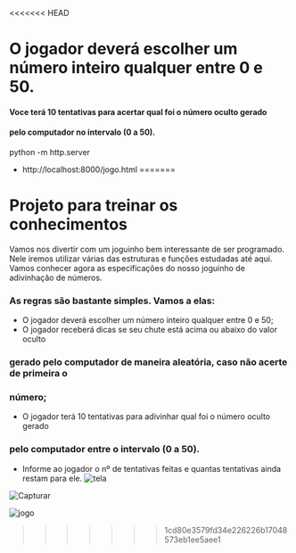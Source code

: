 <<<<<<< HEAD
# O jogador deverá escolher um número inteiro qualquer entre 0 e 50.
#### Voce terá 10 tentativas para acertar qual foi o número oculto gerado
#### pelo computador no intervalo (0 a 50).
python -m http.server
- http://localhost:8000/jogo.html
=======
# Projeto para treinar os conhecimentos
Vamos nos divertir com um joguinho bem interessante de ser programado. Nele
iremos utilizar várias das estruturas e funções estudadas até aqui.
Vamos conhecer agora as especificações do nosso joguinho de adivinhação de
números.
### As regras são bastante simples. Vamos a elas:
- O jogador deverá escolher um número inteiro qualquer entre 0 e 50;
- O jogador receberá dicas se seu chute está acima ou abaixo do valor oculto
### gerado pelo computador de maneira aleatória, caso não acerte de primeira o
### número;
- O jogador terá 10 tentativas para adivinhar qual foi o número oculto gerado
### pelo computador entre o intervalo (0 a 50).
- Informe ao jogador o nº de tentativas feitas e quantas tentativas ainda restam
para ele.
![tela](https://github.com/shenrique1970/Py/assets/79231553/9952fc13-9fc4-48b6-a236-61721ecd1a1e)


![Capturar](https://github.com/shenrique1970/Py/assets/79231553/af4e3c6a-909d-4c41-b43e-1cc84b737cf4)



![jogo](https://github.com/user-attachments/assets/3683389f-3986-44b0-9094-5b085450905d)
>>>>>>> 1cd80e3579fd34e226226b17048573eb1ee5aee1
